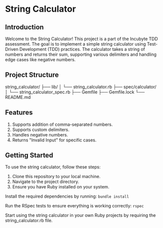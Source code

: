 # String Calculator

## Introduction

Welcome to the String Calculator! This project is a part of the Incubyte TDD assessment. The goal is to implement a simple string calculator using Test-Driven Development (TDD) practices. The calculator takes a string of numbers and returns their sum, supporting various delimiters and handling edge cases like negative numbers.

## Project Structure

string_calculator/
├── lib/
│ └── string_calculator.rb
├── spec/calculator/
│ └── string_calculator_spec.rb
├── Gemfile
├── Gemfile.lock
└── README.md

## Features

1. Supports addition of comma-separated numbers.
2. Supports custom delimiters.
3. Handles negative numbers.
4. Returns "Invalid Input" for specific cases.

## Getting Started
To use the string calculator, follow these steps:

1. Clone this repository to your local machine.
2. Navigate to the project directory.
3. Ensure you have Ruby installed on your system.

Install the required dependencies by running:
`bundle install`


Run the RSpec tests to ensure everything is working correctly:
`rspec`

Start using the string calculator in your own Ruby projects by requiring the string_calculator.rb file.
